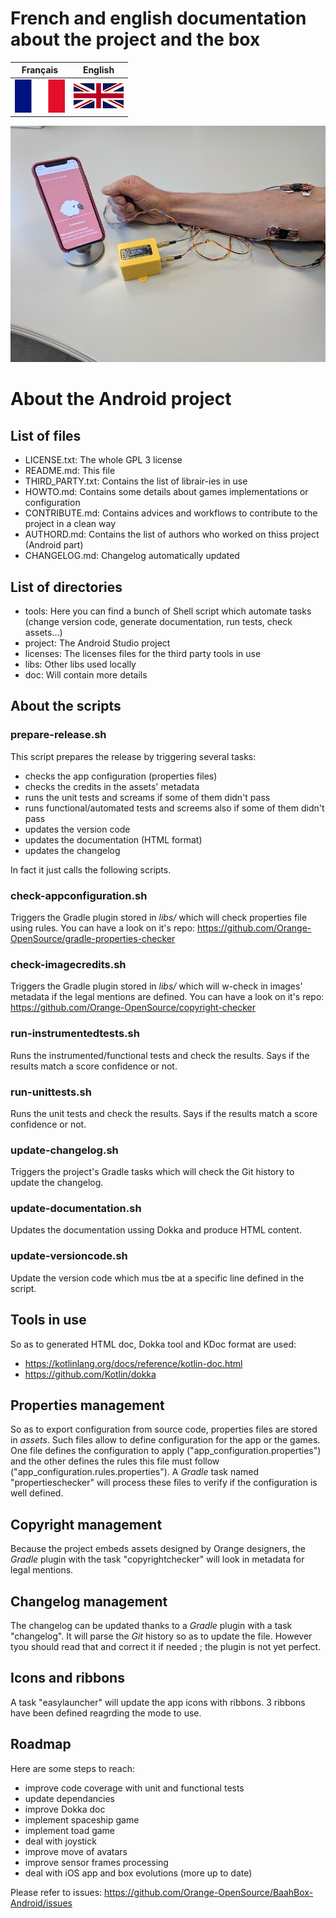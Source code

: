 # French and english documentation about the project and the box

Français | English
------------- | -------------
[![BaahBoxPix](https://github.com/Orange-OpenSource/BaahBox-Arduino/blob/dev/documentation/img/fr.jpg)](https://github.com/Orange-OpenSource/BaahBox-Arduino/blob/dev/documentation/fr/README.md) | [![BaahBoxPix](https://github.com/Orange-OpenSource/BaahBox-Arduino/blob/dev/documentation/img/en.jpg)](https://github.com/Orange-OpenSource/BaahBox-Arduino/blob/dev/documentation/en/README.md)| Content 

![BaahBoxPix](https://github.com/Orange-OpenSource/BaahBox-Arduino/blob/dev/documentation/img/photoBaaBox.jpg)

# About the Android project

## List of files

* LICENSE.txt: The whole GPL 3 license
* README.md: This file
* THIRD_PARTY.txt: Contains the list of librair-ies in use
* HOWTO.md: Contains some details about games implementations or configuration
* CONTRIBUTE.md: Contains advices and workflows to contribute to the project in a clean way
* AUTHORD.md: Contains the list of authors who worked on thiss project (Android part)
* CHANGELOG.md: Changelog automatically updated

## List of directories

* tools: Here you can find a bunch of Shell script which automate tasks (change version code, generate documentation, run tests, check assets...)
* project: The Android Studio project
* licenses: The licenses files for the third party tools in use
* libs: Other libs used locally
* doc: Will contain more details

## About the scripts

### prepare-release.sh

This script prepares the release by triggering several tasks:
* checks the app configuration (properties files)
* checks the credits in the assets' metadata
* runs the unit tests and screams if some of them didn't pass
* runs functional/automated tests and screems also if some of them didn't pass
* updates the version code
* updates the documentation (HTML format)
* updates the changelog

In fact it just calls the following scripts.

### check-appconfiguration.sh

Triggers the Gradle plugin stored in _libs/_ which will check properties file using rules.
You can have a look on it's repo: https://github.com/Orange-OpenSource/gradle-properties-checker

### check-imagecredits.sh

Triggers the Gradle plugin stored in _libs/_ which will w-check in images' metadata if the legal mentions are defined.
You can have a look on it's repo: https://github.com/Orange-OpenSource/copyright-checker

### run-instrumentedtests.sh

Runs the instrumented/functional tests and check the results.
Says if the results match a score confidence or not.

### run-unittests.sh

Runs the unit tests and check the results.
Says if the results match a score confidence or not.

### update-changelog.sh

Triggers the project's Gradle tasks which will check the Git history to update the changelog.

### update-documentation.sh

Updates the documentation ussing Dokka and produce HTML content.

### update-versioncode.sh

Update the version code which mus tbe at a specific line defined in the script.

## Tools in use

So as to generated HTML doc, Dokka tool and KDoc format are used:
* https://kotlinlang.org/docs/reference/kotlin-doc.html
* https://github.com/Kotlin/dokka

## Properties management

So as to export configuration from source code, properties files are stored in _assets_.
Such files allow to define configuration for the app or the games.
One file defines the configuration to apply ("app_configuration.properties") and the other defines
the rules this file must follow ("app_configuration.rules.properties").
A _Gradle_ task named "propertieschecker" will process these files to verify if the configuration is well defined.

## Copyright management

Because the project embeds assets designed by Orange designers, the _Gradle_ plugin with the task "copyrightchecker" will look in metadata for legal mentions.

## Changelog management

The changelog can be updated thanks to a _Gradle_ plugin with a task "changelog". It will parse the _Git_ history so as to update the file.
However tyou should read that and correct it if needed ; the plugin is not yet perfect.

## Icons and ribbons

A task "easylauncher" will update the app icons with ribbons. 3 ribbons have been defined reagrding the mode to use.

## Roadmap

Here are some steps to reach:
* improve code coverage with unit and functional tests
* update dependancies
* improve Dokka doc
* implement spaceship game
* implement toad game
* deal with joystick
* improve move of avatars
* improve sensor frames processing
* deal with iOS app and box evolutions (more up to date)

Please refer to issues: https://github.com/Orange-OpenSource/BaahBox-Android/issues